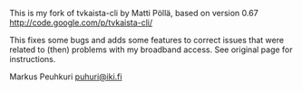 This is my fork of tvkaista-cli by Matti Pöllä, based on version 0.67
http://code.google.com/p/tvkaista-cli/

This fixes some bugs and adds some features to correct issues that
were related to (then) problems with my broadband access. See original
page for instructions.

Markus Peuhkuri
puhuri@iki.fi


